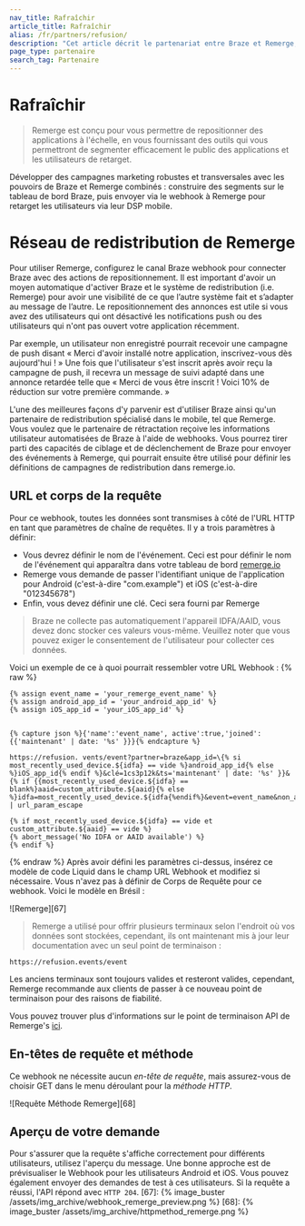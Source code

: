 ```yaml
---
nav_title: Rafraîchir
article_title: Rafraîchir
alias: /fr/partners/refusion/
description: "Cet article décrit le partenariat entre Braze et Remerge, une application conçue pour le repositionnement à grande échelle, vous doter d'outils permettant de segmenter efficacement les audiences d'applications et les utilisateurs de retarget."
page_type: partenaire
search_tag: Partenaire
---
```


# Rafraîchir

> Remerge est conçu pour vous permettre de repositionner des applications à l'échelle, en vous fournissant des outils qui vous permettront de segmenter efficacement le public des applications et les utilisateurs de retarget.

Développer des campagnes marketing robustes et transversales avec les pouvoirs de Braze et Remerge combinés : construire des segments sur le tableau de bord Braze, puis envoyer via le webhook à Remerge pour retarget les utilisateurs via leur DSP mobile.

# Réseau de redistribution de Remerge

Pour utiliser Remerge, configurez le canal Braze webhook pour connecter Braze avec des actions de repositionnement. Il est important d'avoir un moyen automatique d'activer Braze et le système de redistribution (i.e. Remerge) pour avoir une visibilité de ce que l’autre système fait et s’adapter au message de l’autre. Le repositionnement des annonces est utile si vous avez des utilisateurs qui ont désactivé les notifications push ou des utilisateurs qui n'ont pas ouvert votre application récemment.

Par exemple, un utilisateur non enregistré pourrait recevoir une campagne de push disant « Merci d'avoir installé notre application, inscrivez-vous dès aujourd'hui ! » Une fois que l'utilisateur s'est inscrit après avoir reçu la campagne de push, il recevra un message de suivi adapté dans une annonce retardée telle que « Merci de vous être inscrit ! Voici 10% de réduction sur votre première commande. »

L'une des meilleures façons d'y parvenir est d'utiliser Braze ainsi qu'un partenaire de redistribution spécialisé dans le mobile, tel que Remerge. Vous voulez que le partenaire de rétractation reçoive les informations utilisateur automatisées de Braze à l'aide de webhooks. Vous pourrez tirer parti des capacités de ciblage et de déclenchement de Braze pour envoyer des événements à Remerge, qui pourrait ensuite être utilisé pour définir les définitions de campagnes de redistribution dans remerge.io.

## URL et corps de la requête

Pour ce webhook, toutes les données sont transmises à côté de l'URL HTTP en tant que paramètres de chaîne de requêtes. Il y a trois paramètres à définir:

- Vous devrez définir le nom de l'événement. Ceci est pour définir le nom de l'événement qui apparaîtra dans votre tableau de bord [remerge.io][65]
- Remerge vous demande de passer l'identifiant unique de l'application pour Android (c'est-à-dire "com.example") et iOS (c'est-à-dire "012345678")
- Enfin, vous devez définir une clé. Ceci sera fourni par Remerge

> Braze ne collecte pas automatiquement l'appareil IDFA/AAID, vous devez donc stocker ces valeurs vous-même. Veuillez noter que vous pouvez exiger le consentement de l'utilisateur pour collecter ces données.

Voici un exemple de ce à quoi pourrait ressembler votre URL Webhook :
{% raw %}
```
{% assign event_name = 'your_remerge_event_name' %} 
{% assign android_app_id = 'your_android_app_id' %} 
{% assign iOS_app_id = 'your_iOS_app_id' %}


{% capture json %}{'name':'event_name', active':true,'joined':{{'maintenant' | date: '%s' }}}{% endcapture %}

https://refusion. vents/event?partner=braze&app_id=\{% si most_recently_used_device.${idfa} == vide %}android_app_id{% else %}iOS_app_id{% endif %}&clé=1cs3p12k&ts='maintenant' | date: '%s' }}&{% if {{most_recently_used_device.${idfa} == blank%}aaid=custom_attribute.${aaid}{% else %}idfa=most_recently_used_device.${idfa{%endif%}&event=event_name&non_app_event=true&data=json | url_param_escape

{% if most_recently_used_device.${idfa} == vide et custom_attribute.${aaid} == vide %}
{% abort_message('No IDFA or AAID available') %}
{% endif %}
```
{% endraw %}
Après avoir défini les paramètres ci-dessus, insérez ce modèle de code Liquid dans le champ URL Webhook et modifiez si nécessaire. Vous n'avez pas à définir de Corps de Requête pour ce webhook. Voici le modèle en Brésil :

!\[Remerge\]\[67\]

> Remerge a utilisé pour offrir plusieurs terminaux selon l'endroit où vos données sont stockées, cependant, ils ont maintenant mis à jour leur documentation avec un seul point de terminaison :

```
https://refusion.events/event
```
Les anciens terminaux sont toujours valides et resteront valides, cependant, Remerge recommande aux clients de passer à ce nouveau point de terminaison pour des raisons de fiabilité.

Vous pouvez trouver plus d'informations sur le point de terminaison API de Remerge's [ici][66].

## En-têtes de requête et méthode

Ce webhook ne nécessite aucun *en-tête de requête*, mais assurez-vous de choisir GET dans le menu déroulant pour la *méthode HTTP*.

!\[Requête Méthode Remerge\]\[68\]

## Aperçu de votre demande

Pour s'assurer que la requête s'affiche correctement pour différents utilisateurs, utilisez l'aperçu du message. Une bonne approche est de prévisualiser le Webhook pour les utilisateurs Android et iOS. Vous pouvez également envoyer des demandes de test à ces utilisateurs. Si la requête a réussi, l'API répond avec `HTTP 204`.
[67]: {% image_buster /assets/img_archive/webhook_remerge_preview.png %} [68]: {% image_buster /assets/img_archive/httpmethod_remerge.png %}

[65]: https://www.remerge.io/
[66]: https://help.remerge.io/hc/en-us/articles/115003046534-Remerge-Event-Tracking-API
